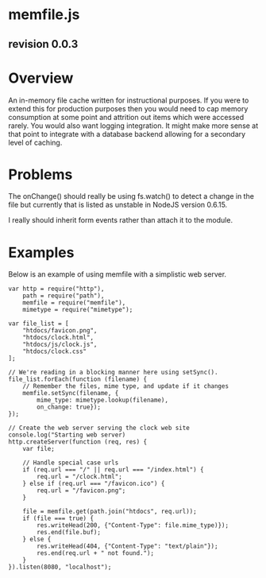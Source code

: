 memfile.js
==========
revision 0.0.3
--------------

# Overview

An in-memory file cache written for instructional purposes. If you were
to extend this for production purposes then you would need to cap memory consumption at some point and attrition out items which were accessed rarely.
You would also want logging integration. It might make more sense at that
point to integrate with a database backend allowing for a secondary level of caching.


# Problems

The onChange() should really be using fs.watch() to detect a change in the
file but currently that is listed as unstable in NodeJS version 0.6.15.

I really should inherit form events rather than attach it to the module.

# Examples

Below is an example of using memfile with a simplistic web server.

	var http = require("http"),
		path = require("path"),
		memfile = require("memfile"),
		mimetype = require("mimetype");
	
	var file_list = [ 
		"htdocs/favicon.png", 
		"htdocs/clock.html", 
		"htdocs/js/clock.js", 
		"htdocs/clock.css"
	];
	
	// We're reading in a blocking manner here using setSync().
	file_list.forEach(function (filename) {
		// Remember the files, mime type, and update if it changes
		memfile.setSync(filename, {
			mime_type: mimetype.lookup(filename), 
			on_change: true});
	});
	
	// Create the web server serving the clock web site
	console.log("Starting web server)
	http.createServer(function (req, res) {
		var file;

		// Handle special case urls	
		if (req.url === "/" || req.url === "/index.html") {
			req.url = "/clock.html";
		} else if (req.url === "/favicon.ico") {
			req.url = "/favicon.png";
		}

		file = memfile.get(path.join("htdocs", req.url));
		if (file === true) {
			res.writeHead(200, {"Content-Type": file.mime_type)});
			res.end(file.buf);
		} else {
			res.writeHead(404, {"Content-Type": "text/plain"});
			res.end(req.url + " not found.");
		}
	}).listen(8080, "localhost");

